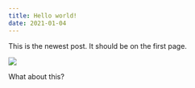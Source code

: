 ```yaml
---
title: Hello world!
date: 2021-01-04
---
```

This is the newest post. It should be on the first page.

<img src="{{ assets|key:'images/dontexist.jpg' }}">

What about this?
